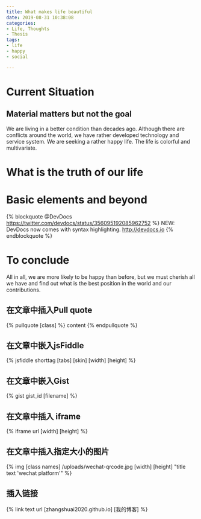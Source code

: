 ```yaml
---
title: What makes life beautiful
date: 2019-08-31 10:38:08
categories:
- Life, Thoughts
- Thesis
tags: 
- life
- happy
- social

---
```

# Current Situation
## Material matters but not the goal 
We are living in a better condition than decades ago. Although there are conflicts around the world, we have rather developed technology and service system. We are seeking a rather happy life. The life is colorful and multivariate.


# What is the truth of our life
# Basic elements and beyond

{% blockquote @DevDocs https://twitter.com/devdocs/status/356095192085962752 %}
NEW: DevDocs now comes with syntax highlighting. http://devdocs.io
{% endblockquote %}

# To conclude 
All in all, we are more likely to be happy than before, but we must cherish all we have and find out what is the best position in the world and our contributions.

## 在文章中插入Pull quote

{% pullquote [class] %}
content
{% endpullquote %}

## 在文章中嵌入jsFiddle
{% jsfiddle shorttag [tabs] [skin] [width] [height] %}

## 在文章中嵌入Gist
{% gist gist_id [filename] %}

## 在文章中插入 iframe
{% iframe url [width] [height] %}

## 在文章中插入指定大小的图片

{% img [class names] /uploads/wechat-qrcode.jpg [width] [height] "title text 'wechat platform'" %}

## 插入链接
{% link text url [zhangshuai2020.github.io] [我的博客] %}
